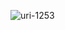 ![uri-1253](https://user-images.githubusercontent.com/62181222/99338003-9a69a480-28ad-11eb-8c4e-37deb418ebbf.png)
